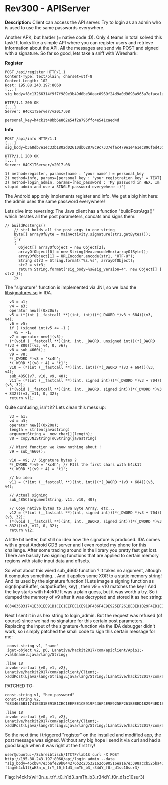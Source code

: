 # Rev300 - APIServer

**Description:** Client can access the API server. Try to login as an admin who is used to use the same passwords everywhere.

Another APK, but harder (= native code :D). Only 4 teams in total solved this task! It looks like a simple API where you can register users and retrieve information about the API. All the messages are send via POST and signed with a signature. So far so good, lets take a sniff with Wireshark:

**Register**
```
POST /api/register HTTP/1.1
Content-Type: text/plain; charset=utf-8
Content-Length: 102
Host: 195.88.243.197:8060
[...]
sig_body=f8c13266314f9f7f989e3b49d0be30eac0969f24d9a0d9698a965a7efaca1a69.name%3Duser%26&sig_version=4

HTTP/1.1 200 OK
[...}
Server: H4CK1TServer/v2017.08

personal_key=h4ck1t48bb6e862e54f2a795ffc4e541caed4d
```
**Info**
```
POST /api/info HTTP/1.1
[...]
sig_body=b3a8db7e1ec33b1802d02610db62878c9c7337efac479e1e461ec896f6d43d2a.personal_key%3Dh4ck1t48bb6e862e54f2a795ffc4e541caed4d%26&sig_version=4

HTTP/1.1 200 OK
[...]
Server: H4CK1TServer/v2017.08

1) method=register, params=[name : 'your name'] = personal_key
2) method=info, params=[personal_key : 'your registration key' = TEXT]
3) method=login_admin, params=[hex_password : 'My password in HEX. Im stupid admin and use a SINGLE password everywhere :)']
```
The Android app only implements register and info. We get a big hint here: the admin uses the same password everywhere!

Lets dive into reversing: The Java client has a function "buildPostArgs()" which iterates all the post parameters, concats and signs them:
```
// buildPostArgs()
    // str1 holds all the post args in one string
    byte[] arrayOfByte = MainActivity.signature(str1.getBytes());
    try
    {
      Object[] arrayOfObject = new Object[2];
      arrayOfObject[0] = new String(Hex.encodeHex(arrayOfByte));
      arrayOfObject[1] = URLEncoder.encode(str1, "UTF-8");
      String str3 = String.format("%s.%s", arrayOfObject);
      str2 = str3;
      return String.format("sig_body=%s&sig_version=4", new Object[] { str2 });
    }x
```
The "signature" function is implemented via JNI, so we load the [libsignatures.so]() in IDA.
```
  v3 = a1;
  v4 = a3;
  operator new[](0x20u);
  v5 = (*(int (__fastcall **)(int, int))(*(_DWORD *)v3 + 684))(v3, v4);
  v6 = v5;
  if ( (signed int)v5 <= -1 )
    v5 = -1;
  v7 = operator new[](v5);
  (*(void (__fastcall **)(int, int, _DWORD, unsigned int))(*(_DWORD *)v3 + 800))(v3, v4, 0, v6);
  v8 = sub_4660();
  v9 = v8;
  *(_DWORD *)v8 = 'kc4h';
  *(_WORD *)(v8 + 4) = 't1';
  v10 = (*(int (__fastcall **)(int, int))(*(_DWORD *)v3 + 684))(v3, v4);
  sub_485C(v7, v10, v9, 40);
  v11 = (*(int (__fastcall **)(int, signed int))(*(_DWORD *)v3 + 704))(v3, 32);
  (*(void (__fastcall **)(int, int, _DWORD, signed int))(*(_DWORD *)v3 + 832))(v3, v11, 0, 32);
  return v11;
```
Quite confusing, isn't it? Lets clean this mess up:
```
  v3 = a1;
  v4 = a3;
  operator new[](0x20u);
  length = strlen(javastring)
  argumentString =  new char[](length);
  v8 = copyJNIStringToCString(javastring)
  
  // Wierd function we know nothing about !
  v9 = sub_4660();
  
  v10 = v9; // Signature bytes ? 
  *(_DWORD *)v9 = 'kc4h'; // FIll the first chars with h4ck1t
  *(_WORD *)(v9 + 4) = 't1';
  
  // No idea
  v11 = (*(int (__fastcall **)(int, int))(*(_DWORD *)v3 + 684))(v3, v4);
  
  // Actual signing
  sub_485C(argumentString, v11, v10, 40);
  
  // Copy native bytes to Java Byte Array, etc...
  v12 = (*(int (__fastcall **)(int, signed int))(*(_DWORD *)v3 + 704))(v3, 32);
  (*(void (__fastcall **)(int, int, _DWORD, signed int))(*(_DWORD *)v3 + 832))(v3, v12, 0, 32);
  return v12;
```
A little bit better, but still no idea how the signature is produced. IDA comes with a great Android GDB server and I even rooted my phone for this challenge. After some tracing around in the library you pretty fast get lost. There are basicly two signing functions that are applied to certain memory regions with static input data and offsets. 

So what about this wierd sub_4660 function ? It takes no argument, altough it computes something... And it applies some XOR to a static memory string! And its used by the signature function!! Lets image a signing function as sign(inputBuffer, outputBuffer, key) , then v9 = v10 matches the key ! And the key starts with h4ck1t! It was a plain guess, but it was worth a try. So i dumped the memory of v9 after it was decrypted and stored it as hex string:

```
6834636B31741E301EE91B1CEC1EEFEE1CE919F436F4E9E925EF261BE8ED1B29F4ED1E1C191F1B1B
```

Next I sent it in as hex string to login_admin. But the request was refused (of course) since we had no signature for this certain post parameters. Replacing the input of the signature-function via the IDA debugger didn't work, so i simply patched the smali code to sign this certain message for me:
```
 const-string v1, "name"
 iget-object v2, p0, Lanative/hackit2017/com/apiclient/Api$1;->val$name:Ljava/lang/String;

.line 18
invoke-virtual {v0, v1, v2}, Lanative/hackit2017/com/apiclient/Client;->addPost(Ljava/lang/String;Ljava/lang/String;)Lanative/hackit2017/com/apiclient/Client;
```
PATCHED TO:
```
const-string v1, "hex_password"
const-string v2, "6834636B31741E301EE91B1CEC1EEFEE1CE919F436F4E9E925EF261BE8ED1B29F4ED1E1C191F1B1B"

.line 18
invoke-virtual {v0, v1, v2}, Lanative/hackit2017/com/apiclient/Client;->addPost(Ljava/lang/String;Ljava/lang/String;)Lanative/hackit2017/com/apiclient/Client;
```
So the next time i triggered "register" on the installed and modified app, the post message was signed. Without any big hope I send it via curl and had a good laugh when it was right at the first try!
```
user@ubuntu:~/Schreibtisch/ITCTF/lab1$ curl -X POST http://195.88.243.197:8060/api/login_admin --data "sig_body=45cb847e3bafe29b044276b2c23532162c690516ea1e7e3398accb525ba41082.hex_password%3D6834636B31741E301EE91B1CEC1EEFEE1CE919F436F4E9E925EF261BE8ED1B29F4ED1E1C191F1B1B%26&sig_version=4"
flag=h4ck1t{wH3n_u_trY_t0_h1d3_smTh_b3_r34dY_f0r_d1sc10sur3}
```

Flag: h4ck1t{wH3n_u_trY_t0_h1d3_smTh_b3_r34dY_f0r_d1sc10sur3}

